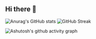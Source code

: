 ## Hi there 👋

![Anurag's GitHub stats](https://github-readme-stats.vercel.app/api?username=sumingyd&theme=ambient_gradient&locale=cn&card_width=240) ![GitHub Streak](https://streak-stats.demolab.com/?user=sumingyd&theme=cn&card_width=300)

![Ashutosh's github activity graph](https://github-readme-activity-graph.vercel.app/graph?username=sumingyd)




<!--
**sumingyd/sumingyd** is a ✨ _special_ ✨ repository because its `README.md` (this file) appears on your GitHub profile.

Here are some ideas to get you started:

- 🔭 I’m currently working on ...
- 🌱 I’m currently learning ...
- 👯 I’m looking to collaborate on ...
- 🤔 I’m looking for help with ...
- 💬 Ask me about ...
- 📫 How to reach me: ...
- 😄 Pronouns: ...
- ⚡ Fun fact: ...
-->
